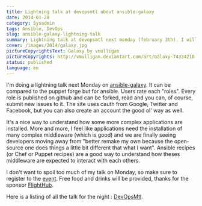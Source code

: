 ```yaml
---
title: Lightning talk at devopsmtl about ansible-galaxy
date: 2014-01-28
category: Sysadmin
tags: Ansible, DevOps
slug: ansible-galaxy-lightning-talk
summary: Lightning talk at devopsmtl next monday (february 3th). I will cover the basics behind ansible-galaxy, how it works and the ideas behind it.
cover: /images/2014/galaxy.jpg
pictureCopyrightsText: Galaxy by vmulligan
pictureCopyrights: http://vmulligan.deviantart.com/art/Galaxy-74334218
status: published
language: en
---
```


I'm doing a lightning talk next Monday on [ansible-galaxy](https://galaxy.ansible.com/). It can be compared to the puppet forge but for ansible. Users rate each "roles". Every role is published on github and can be forked, read and you can, of course, submit new issues to it. The site uses oauth from Google, Twitter and Facebook, but you can also create an account the good ol' way as well.

It's a nice way to understand how some more complex applications are installed. More and more, I feel like applications need the installation of many complex middleware (which is good) and we are finally seeing developers moving away from "better remake my own because the open-source one does things a little bit different that what I want". Ansible recipes (or Chef or Puppet recipes) are a good way to understand how theses middleware are expected to interact with each others.

I don't want to spoil too much of my talk on Monday, so make sure to register to the [event](http://register.devopsmtl.com/). Free food and drinks will be provided, thanks for the sponsor [FlightHub](http://www.flighthub.com).

Here is a listing of all the talk for the night : [DevOpsMtl](http://www.devopsmtl.com/2014/01/28/devopsmtl-freezing-edition-documenting-your-infrastructure/).
